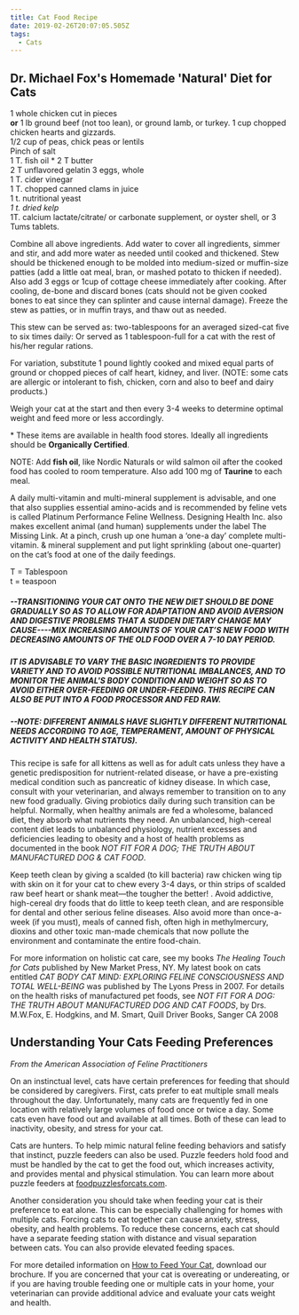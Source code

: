 ```yaml
---
title: Cat Food Recipe
date: 2019-02-26T20:07:05.505Z
tags:
  - Cats
---
```

## Dr. Michael Fox's Homemade 'Natural' Diet for Cats

1 whole chicken cut in pieces\
**or** 1 lb ground beef (not too lean), or ground lamb, or turkey.
1 cup chopped chicken hearts and gizzards.\
1/2 cup of peas, chick peas or lentils\
Pinch of salt\
1 T. fish oil  *
2 T butter\
2 T unflavored gelatin
3 eggs, whole\
1 T. cider vinegar\
1 T. chopped canned clams in juice\
1 t. nutritional yeast\
_1 t. dried kelp_\
1T.  calcium lactate/citrate/ or carbonate supplement, or oyster shell, or 3 Tums tablets.

Combine all above ingredients. Add water to cover all ingredients, simmer and stir, and add more water as needed until cooked and thickened.  Stew should be thickened enough to be molded into medium-sized or muffin-size patties (add a little oat meal, bran, or mashed potato to thicken if needed). Also add 3 eggs or 1cup of cottage cheese immediately after cooking. After cooling, de-bone and discard bones (cats should not be given cooked bones to eat since they can splinter and cause internal damage). Freeze the stew as patties, or in muffin trays, and thaw out as needed.

This stew can be served as: two-tablespoons for an averaged sized-cat five to six times daily: Or served as 1 tablespoon-full for a cat with the rest of his/her regular rations.
   
For variation, substitute 1 pound lightly cooked and mixed equal parts of ground or chopped pieces of calf heart, kidney, and liver. (NOTE: some cats are allergic or intolerant to fish, chicken, corn and also to beef and dairy products.)


Weigh your cat at the start and then every 3-4 weeks to determine optimal weight and feed more or less accordingly.

\* These items are available in health food stores. Ideally all ingredients should be **Organically Certified**.

NOTE: Add **fish oil**, like Nordic Naturals or wild salmon oil after the cooked food has cooled to room temperature. Also add 100 mg of **Taurine** to each meal.

A daily multi-vitamin and multi-mineral supplement is advisable, and one that also supplies essential amino-acids and is recommended by feline vets is called Platinum Performance Feline Wellness. Designing Health Inc. also makes excellent animal (and human) supplements under the label The Missing Link. At a pinch, crush up one human a ‘one-a day’ complete multi-vitamin. & mineral supplement and put light sprinkling (about one-quarter) on the cat’s food at one of the daily feedings.

T = Tablespoon\
t = teaspoon

##### \--TRANSITIONING YOUR CAT ONTO THE NEW DIET SHOULD BE DONE GRADUALLY SO AS TO ALLOW FOR ADAPTATION AND AVOID AVERSION AND DIGESTIVE PROBLEMS THAT A SUDDEN DIETARY CHANGE MAY CAUSE----MIX INCREASING AMOUNTS OF YOUR CAT’S NEW FOOD WITH DECREASING AMOUNTS OF THE OLD FOOD OVER A 7-10 DAY PERIOD.

##### IT IS ADVISABLE TO VARY THE BASIC INGREDIENTS TO PROVIDE VARIETY AND TO AVOID POSSIBLE NUTRITIONAL IMBALANCES, AND TO MONITOR THE ANIMAL'S BODY CONDITION AND WEIGHT SO AS TO AVOID EITHER OVER-FEEDING OR UNDER-FEEDING. THIS RECIPE CAN ALSO BE PUT INTO A FOOD PROCESSOR AND FED RAW.

##### \--NOTE: DIFFERENT ANIMALS HAVE SLIGHTLY DIFFERENT NUTRITIONAL NEEDS ACCORDING TO AGE, TEMPERAMENT, AMOUNT OF PHYSICAL ACTIVITY AND HEALTH STATUS).

This recipe is safe for all kittens as well as for adult cats unless they have a genetic predisposition for nutrient-related disease, or have a pre-existing medical condition such as pancreatic of kidney disease. In which case, consult with your veterinarian, and always remember to transition on to any new food gradually. Giving probiotics daily during such transition can be helpful. Normally, when healthy animals are fed a wholesome, balanced diet, they absorb what nutrients they need. An unbalanced, high-cereal content diet leads to unbalanced physiology, nutrient excesses and deficiencies leading to obesity and a host of health problems as documented in the book _NOT FIT FOR A DOG; THE TRUTH ABOUT MANUFACTURED DOG & CAT FOOD_.

Keep teeth clean by giving a scalded (to kill bacteria) raw chicken wing tip with skin on it for your cat to chew every 3-4 days, or thin strips of scalded raw beef heart or shank meat—the tougher the better! . Avoid addictive, high-cereal dry foods that do little to keep teeth clean, and are responsible for dental and other serious feline diseases. Also avoid more than once-a-week (if you must), meals of canned fish, often high in methylmercury, dioxins and other toxic man-made chemicals that now pollute the environment and contaminate the entire food-chain.

For more information on holistic cat care, see my books _The Healing Touch for Cats_ published by New Market Press, NY. My latest book on cats entitled _CAT BODY CAT MIND:  EXPLORING FELINE CONSCIOUSNESS AND TOTAL WELL-BEING_ was published by The Lyons Press in 2007. For details on the health risks of manufactured pet foods, see _NOT FIT FOR A DOG: THE TRUTH ABOUT MANUFACTURED DOG AND CAT FOODS_, by Drs. M.W.Fox, E. Hodgkins, and M. Smart, Quill Driver Books, Sanger CA 2008

## Understanding Your Cats Feeding Preferences

_From the American Association of Feline Practitioners_

On an instinctual level, cats have certain preferences for feeding that should be considered by caregivers. First, cats prefer to eat multiple small meals throughout the day. Unfortunately, many cats are frequently fed in one location with relatively large volumes of food once or twice a day. Some cats even have food out and available at all times. Both of these can lead to inactivity, obesity, and stress for your cat.

Cats are hunters. To help mimic natural feline feeding behaviors and satisfy that instinct, puzzle feeders can also be used. Puzzle feeders hold food and must be handled by the cat to get the food out, which increases activity, and provides mental and physical stimulation. You can learn more about puzzle feeders at [foodpuzzlesforcats.com](http://foodpuzzlesforcats.com/).

Another consideration you should take when feeding your cat is their preference to eat alone. This can be especially challenging for homes with multiple cats. Forcing cats to eat together can cause anxiety, stress, obesity, and health problems. To reduce these concerns, each cat should have a separate feeding station with distance and visual separation between cats. You can also provide elevated feeding spaces.

For more detailed information on [How to Feed Your Cat](https://catfriendly.com/wp-content/uploads/2018/10/How-to-Feed-Client-Broch_Final.pdf), download our brochure. If you are concerned that your cat is overeating or undereating, or if you are having trouble feeding one or multiple cats in your home, your veterinarian can provide additional advice and evaluate your cats weight and health.
